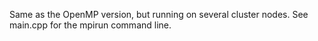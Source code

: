 Same as the OpenMP version, but running on several cluster nodes. 
See main.cpp for the mpirun command line.
